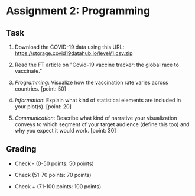 # Assignment 2: Programming

## Task 

1. Download the COVID-19 data using this URL: https://storage.covid19datahub.io/level/1.csv.zip

2. Read the FT article on "Covid-19 vaccine tracker: the global race to vaccinate."

3. *Programming*: Visualize how the vaccination rate varies across countries. [point: 50]

4. *Information*: Explain what kind of statistical elements are included in your plot(s). [point: 20]

5. *Communication*: Describe what kind of narrative your visualization conveys to which segment of your target audience (define this too) and why you expect it would work. [point: 30]

## Grading 

* Check - (0-50 points: 50 points)

* Check (51-70 points: 70 points) 

* Check + (71-100 points: 100 points)
